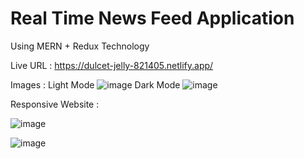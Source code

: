 # Real Time News Feed Application

Using MERN + Redux Technology

Live URL : 
https://dulcet-jelly-821405.netlify.app/

Images :
Light Mode
![image](https://github.com/user-attachments/assets/98b17454-3d26-489b-a17d-0eb2711c8cd1)
Dark Mode
![image](https://github.com/user-attachments/assets/a446f06f-0a46-4bb0-acd8-0414cb9ef9e3)

Responsive Website : 

![image](https://github.com/user-attachments/assets/4e269ca3-eb0a-4d61-9120-11116eeb9ebe)

![image](https://github.com/user-attachments/assets/913bb869-302e-445e-ad51-498686629b7f)
